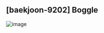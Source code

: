 ## [baekjoon-9202] Boggle

![image](https://user-images.githubusercontent.com/22045163/91184357-8176aa80-e727-11ea-8b7d-8eafd712cd76.png)
